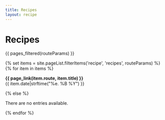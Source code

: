 ```yaml
---
title: Recipes
layout: recipe
---
```


# Recipes

{{ pages_filtered(routeParams) }}

{% set items = site.pageList.filterItems('recipe', 'recipes', routeParams) %}
{% for item in items %}
<p class="post-title"><b>{{ page_link(item.route, item.title) }}</b><br>
    {{ item.date|strftime("%e. %B %Y") }}
</p>
{% else %}
<p>There are no entries available.</p>
{% endfor %}
